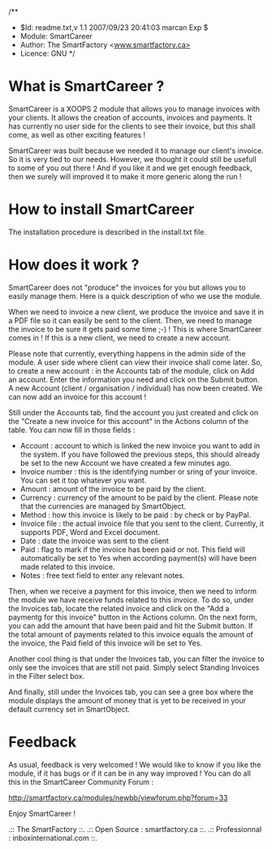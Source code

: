 /**
* $Id: readme.txt,v 1.1 2007/09/23 20:41:03 marcan Exp $
* Module: SmartCareer
* Author: The SmartFactory <www.smartfactory.ca>
* Licence: GNU
*/

What is SmartCareer ?
======================

SmartCareer is a XOOPS 2 module that allows you to manage invoices with your clients. It allows the creation of accounts, invoices and payments. It has currently no user side for the clients to see their invoice, but this shall come, as well as other exciting features !

SmartCareer was built because we needed it to manage our client's invoice. So it is very tied to our needs. However, we thought it could still be usefull to some of you out there ! And if you like it and we get enough feedback, then we surely will improved it to make it more generic along the run !

How to install SmartCareer
===========================

The installation procedure is described in the install.txt file.

How does it work ?
==================

SmartCareer does not "produce" the invoices for you but allows you to easily manage them. Here is a quick description of who we use the module.

When we need to invoice a new client, we produce the invoice and save it in a PDF file so it can easily be sent to the client. Then, we need to manage the invoice to be sure it gets paid some time ;-) ! This is where SmartCareer comes in ! If this is a new client, we need to create a new account.

Please note that currently, everything happens in the admin side of the module. A user side where client can view their invoice shall come later. So, to create a new account : in the Accounts tab of the module, click on Add an account. Enter the information you need and click on the Submit button. A new Account (client / organisation / individual) has now been created. We can now add an invoice for this account !

Still under the Accounts tab, find the account you just created and click on the "Create a new invoice for this account" in the Actions column of the table. You can now fill in those fields :

- Account : account to which is linked the new invoice you want to add in the system. If you have followed the previous steps, this should already be set to the new Account we have created a few minutes ago.
- Invoice number : this is the identifying number or sring of your invoice. You can set it top whatever you want.
- Amount : amount of the invoice to be paid by the client.
- Currency : currency of the amount to be paid by the client. Please note that the currencies are managed by SmartObject.
- Method : how this invoice is likely to be paid : by check or by PayPal.
- Invoice file : the actual invoice file that you sent to the client. Currently, it supports PDF, Word and Excel document.
- Date : date the invoice was sent to the client
- Paid : flag to mark if the invoice has been paid or not. This field will automatically be set to Yes when according payment(s) will have been made related to this invoice.
- Notes : free text field to enter any relevant notes.

Then, when we receive a payment for this invoice, then we need to inform the module we have receive funds related to this invoice. To do so, under the Invoices tab, locate the related invoice and click on the "Add a paymentg for this invoice" button in the Actions column. On the next form, you can add the amount that have been paid and hit the Submit button. If the total amount of payments related to this invoice equals the amount of the invoice, the Paid field of this invoice will be set to Yes.

Another cool thing is that under the Invoices tab, you can filter the invoice to only see the invoices that are still not paid. Simply select Standing Invoices in the Filter select box.

And finally, still under the Invoices tab, you can see a gree box where the module displays the amount of money that is yet to be received in your default currency set in SmartObject.

Feedback
========

As usual, feedback is very welcomed ! We would like to know if you like the module, if it has bugs or if it can be in any way improved ! You can do all this in the SmartCareer Community Forum :

http://smartfactory.ca/modules/newbb/viewforum.php?forum=33

Enjoy SmartCareer !

.:: The SmartFactory ::.
.:: Open Source : smartfactory.ca ::.
.:: Professionnal : inboxinternational.com ::.